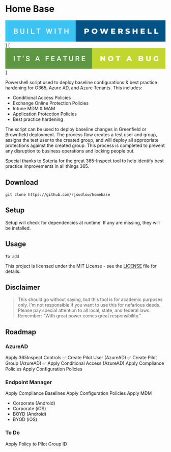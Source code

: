 # Home Base
![Screenshot](misc\built-with-powershell.svg)]
[![feature-not-a-bug](.\misc\it's-a-feature-not-a-bug.svg)]

Powershell script used to deploy baseline configurations & best practice hardening for O365, Azure AD, and Azure Tenants. This includes:
* Conditional Access Policies
* Exchange Online Protection Policies
* Intune MDM & MAM
* Application Protection Policies
* Best practice hardening

The script can be used to deploy baseline changes in Greenfield or Brownfield deployment. The process flow creates a test user and group, assigns the test user to the created group, and will deploy all appropriate protections against the created group. This process is completed to prevent any disruption to business operations and locking people out.

Special thanks to Soteria for the great 365-Inspect tool to help identify best practice improvements in all things 365.

## Download
```
git clone https://github.com/rjsudlow/homebase
```

## Setup
Setup will check for dependencies at runtime. If any are missing, they will be installed.

## Usage
```
To add
```

This project is licensed under the MIT License - see the [LICENSE](LICENSE) file for details.

## Disclaimer
>This should go without saying, but this tool is for academic purposes only. I'm not responsible if you want to use this
for nefarious deeds. Please pay special attention to all local, state, and federal laws. Remember:
"With great power comes great responsibility."

## Roadmap
### AzureAD
Apply 365Inspect Controls
:white_check_mark: Create Pilot User (AzureAD)
:white_check_mark: Create Pilot Group (AzureAD)
:white_check_mark: Apply Conditional Access (AzureAD)
Apply Compliance Policies
Apply Configuration Policies

### Endpoint Manager
Apply Compliance Baselines
Apply Configuration Policies
Apply MDM
  * Corporate (Android)
  * Corporate (iOS)
  * BOYD (Android)
  * BYOD (iOS)

### To Do
Apply Policy to Pilot Group ID

